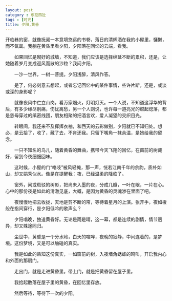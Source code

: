 ```yaml
---
layout: post
category : 东拉西扯
tags : [时光]
title: 夕阳,黄昏
---
```

开临巷的窗，就像抚阅一本意境悠远的书卷，落日的清辉洒在我的小屋里，慵懒，而不氤氲。我躺在黄昏里看夕阳，夕阳落在回忆的云端，看我。 

　　如果回忆是砌好的城墙，不知道，我们应该是选择绵延不断的累积，还是，让她随着岁月变成迎风而散的沙粒？我问夕阳。 

　　一沙一世界，一树一菩提。夕阳浅醉，清风作答。 

　　是了，何必刻意去想起，或者忘记回忆中的某件事情，些许片断，还是，或淡或深的身影呢？ 

　　就像夜风中伫立山岗，看万家烟火，灯明灯灭。一个人说，不知道这浮华的背后，有多少缘尽别痛，伤忧离愁，另一个人则说，也许每一道亮光的燃起熄落，都是慈母穿过的缜密线团，朋友相聚的把酒言欢，爱人凝望的交织目光。 

　　转眼间，我还来不及挥挥衣袖，和西天的云彩做别，夕阳就已不知归处。想必，是云拾了，收了，藏了去，不肯还我。只留下嘴角一抹余温，是她给我的留念。 

　　一只不知名的鸟儿，随着黄昏的舞曲，携带今天飞翔的回忆，在窗前的树藏好，留到今夜细细回味。 

　　这时候，小屋的门“咯吱”被风轻掩，那一声，恍若江南千年的余韵，质朴如山，却又娟秀似水。像是在提醒我：夜，已经温柔的降临了。 

　　窗外，间或斑驳的树影，把尚未入墨的夜，分成几瓣，一叶在眼，一片在心。心中的那份夜是如此的清澈见底，大概，是因为黄昏的灵魂渗在里面了吧。 

　　夜慢慢地把云收拢，天地是剪不断的帘，等待着星月的上演。张开手，夜如梭般在指间穿行，是夕阳低吟的歌声么？ 

　　夕阳唱晚，独道黄昏好。无论是雨是晴，这一幕，都是连续的剧情，情节迥异，却又殊途同归。 

　　尘世中，黄昏是一个分水岭，白天的喧哗，夜晚的寂静，中间连着的，是梦境。这份梦境，又是可以触碰的真实。 

　　我是如此的熟知这份真实，一如窗前的树，入夜墙角蟋蟀的鸣叫，开启我内心和外面的那扇门。 

　　走出门，就是走进黄昏里。带上门，就是把黄昏留在屋子里。 

　　我拾起散落在屋子里的黄昏，在回忆里存放。 

　　然后等待，等待下一次的夕阳。